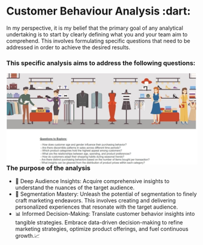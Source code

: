 <p>
  <h1 align="left"><b>Customer Behaviour Analysis :dart:</b></h1>
<a align="left">In my perspective, it is my belief that the primary goal of any analytical undertaking is to start by clearly defining what you and your team aim to comprehend. This involves formulating specific questions that need to be addressed in order to achieve the desired results</a>. 
</p>

### This specific analysis aims to address the following questions: 
<a target="">
  <img align="left" alt="" src="https://github.com/DJJamsran/images/blob/main/11.png" width="800"/>
</a>
<br>
<br>

### The purpose of the analysis
- 🔑 Deep Audience Insights: Acquire comprehensive insights to understand the nuances of the target audience.
- 🚀 Segmentation Mastery: Unleash the potential of segmentation to finely craft marketing endeavors. This involves creating and delivering personalized experiences that resonate with the target audience.
- 📊 Informed Decision-Making: Translate customer behavior insights into tangible strategies. Embrace data-driven decision-making to refine marketing strategies, optimize product offerings, and fuel continuous growth.📈

